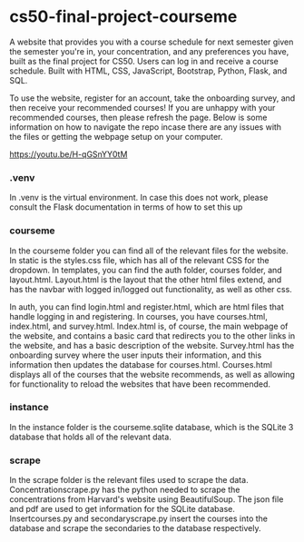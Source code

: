 # cs50-final-project-courseme
A website that provides you with a course schedule for next semester given the semester you're in, your concentration, and any preferences you have, built as the final project for CS50. Users can log in and receive a course schedule. Built with HTML, CSS, JavaScript, Bootstrap, Python, Flask, and SQL.

To use the website, register for an account, take the onboarding survey, and then receive your recommended courses! If you are unhappy with your recommended courses, then please refresh the page. Below is some information on how to navigate the repo incase there are any issues with the files or getting the webpage setup on your computer.

https://youtu.be/H-qGSnYY0tM

### .venv

In .venv is the virtual environment. In case this does not work, please consult the Flask documentation in terms of how to set this up

### courseme

In the courseme folder you can find all of the relevant files for the website. In static is the styles.css file, which has all of the relevant CSS for the dropdown. In templates, you can find the auth folder, courses folder, and layout.html. Layout.html is the layout that the other html files extend, and has the navbar with logged in/logged out functionality, as well as other css. 

In auth, you can find login.html and register.html, which are html files that handle logging in and registering. In courses, you have courses.html, index.html, and survey.html. Index.html is, of course, the main webpage of the website, and contains a basic card that redirects you to the other links in the website, and has a basic description of the website. Survey.html has the onboarding survey where the user inputs their information, and this information then updates the database for courses.html. Courses.html displays all of the courses that the website recommends, as well as allowing for functionality to reload the websites that have been recommended.

### instance

In the instance folder is the courseme.sqlite database, which is the SQLite 3 database that holds all of the relevant data.

### scrape

In the scrape folder is the relevant files used to scrape the data. Concentrationscrape.py has the python needed to scrape the concentrations from Harvard's website using BeautifulSoup. The json file and pdf are used to get information for the SQLite database. Insertcourses.py and secondaryscrape.py insert the courses into the database and scrape the secondaries to the database respectively.

